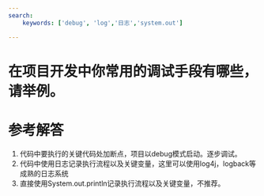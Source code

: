```yaml
---
search:
    keywords: ['debug', 'log','日志','system.out']

---
```

# 在项目开发中你常用的调试手段有哪些，请举例。

# 参考解答

1. 代码中要执行的关键代码处加断点，项目以debug模式启动。逐步调试。
2. 代码中使用日志记录执行流程以及关键变量，这里可以使用log4j，logback等成熟的日志系统
3. 直接使用System.out.println记录执行流程以及关键变量，不推荐。